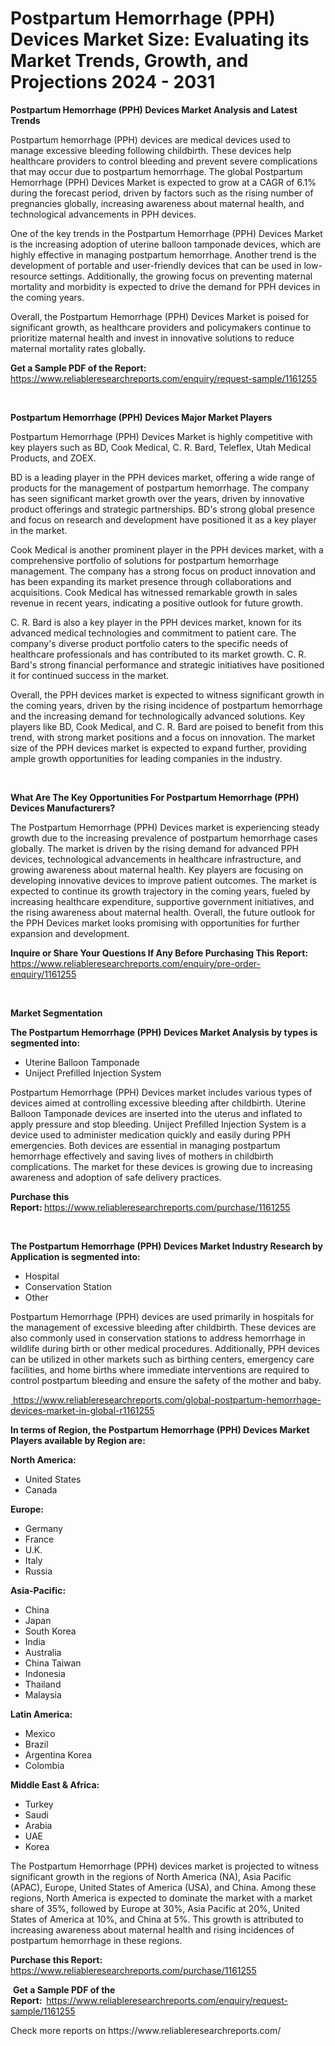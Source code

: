 <p><h1>Postpartum Hemorrhage (PPH) Devices Market Size: Evaluating its Market Trends, Growth, and Projections 2024 - 2031</h1></p><p><strong>Postpartum Hemorrhage (PPH) Devices Market Analysis and Latest Trends</strong></p>
<p><p>Postpartum hemorrhage (PPH) devices are medical devices used to manage excessive bleeding following childbirth. These devices help healthcare providers to control bleeding and prevent severe complications that may occur due to postpartum hemorrhage. The global Postpartum Hemorrhage (PPH) Devices Market is expected to grow at a CAGR of 6.1% during the forecast period, driven by factors such as the rising number of pregnancies globally, increasing awareness about maternal health, and technological advancements in PPH devices.</p><p>One of the key trends in the Postpartum Hemorrhage (PPH) Devices Market is the increasing adoption of uterine balloon tamponade devices, which are highly effective in managing postpartum hemorrhage. Another trend is the development of portable and user-friendly devices that can be used in low-resource settings. Additionally, the growing focus on preventing maternal mortality and morbidity is expected to drive the demand for PPH devices in the coming years.</p><p>Overall, the Postpartum Hemorrhage (PPH) Devices Market is poised for significant growth, as healthcare providers and policymakers continue to prioritize maternal health and invest in innovative solutions to reduce maternal mortality rates globally.</p></p>
<p><strong>Get a Sample PDF of the Report:&nbsp;</strong> <a href="https://www.reliableresearchreports.com/enquiry/request-sample/1161255">https://www.reliableresearchreports.com/enquiry/request-sample/1161255</a></p>
<p>&nbsp;</p>
<p><strong>Postpartum Hemorrhage (PPH) Devices Major Market Players</strong></p>
<p><p>Postpartum Hemorrhage (PPH) Devices Market is highly competitive with key players such as BD, Cook Medical, C. R. Bard, Teleflex, Utah Medical Products, and ZOEX. </p><p>BD is a leading player in the PPH devices market, offering a wide range of products for the management of postpartum hemorrhage. The company has seen significant market growth over the years, driven by innovative product offerings and strategic partnerships. BD's strong global presence and focus on research and development have positioned it as a key player in the market.</p><p>Cook Medical is another prominent player in the PPH devices market, with a comprehensive portfolio of solutions for postpartum hemorrhage management. The company has a strong focus on product innovation and has been expanding its market presence through collaborations and acquisitions. Cook Medical has witnessed remarkable growth in sales revenue in recent years, indicating a positive outlook for future growth.</p><p>C. R. Bard is also a key player in the PPH devices market, known for its advanced medical technologies and commitment to patient care. The company's diverse product portfolio caters to the specific needs of healthcare professionals and has contributed to its market growth. C. R. Bard's strong financial performance and strategic initiatives have positioned it for continued success in the market.</p><p>Overall, the PPH devices market is expected to witness significant growth in the coming years, driven by the rising incidence of postpartum hemorrhage and the increasing demand for technologically advanced solutions. Key players like BD, Cook Medical, and C. R. Bard are poised to benefit from this trend, with strong market positions and a focus on innovation. The market size of the PPH devices market is expected to expand further, providing ample growth opportunities for leading companies in the industry.</p></p>
<p>&nbsp;</p>
<p><strong>What Are The Key Opportunities For Postpartum Hemorrhage (PPH) Devices Manufacturers?</strong></p>
<p><p>The Postpartum Hemorrhage (PPH) Devices market is experiencing steady growth due to the increasing prevalence of postpartum hemorrhage cases globally. The market is driven by the rising demand for advanced PPH devices, technological advancements in healthcare infrastructure, and growing awareness about maternal health. Key players are focusing on developing innovative devices to improve patient outcomes. The market is expected to continue its growth trajectory in the coming years, fueled by increasing healthcare expenditure, supportive government initiatives, and the rising awareness about maternal health. Overall, the future outlook for the PPH Devices market looks promising with opportunities for further expansion and development.</p></p>
<p><strong>Inquire or Share Your Questions If Any Before Purchasing This Report:</strong> <a href="https://www.reliableresearchreports.com/enquiry/pre-order-enquiry/1161255">https://www.reliableresearchreports.com/enquiry/pre-order-enquiry/1161255</a></p>
<p>&nbsp;</p>
<p><strong>Market Segmentation</strong></p>
<p><strong>The Postpartum Hemorrhage (PPH) Devices Market Analysis by types is segmented into:</strong></p>
<p><ul><li>Uterine Balloon Tamponade</li><li>Uniject Prefilled Injection System</li></ul></p>
<p><p>Postpartum Hemorrhage (PPH) Devices market includes various types of devices aimed at controlling excessive bleeding after childbirth. Uterine Balloon Tamponade devices are inserted into the uterus and inflated to apply pressure and stop bleeding. Uniject Prefilled Injection System is a device used to administer medication quickly and easily during PPH emergencies. Both devices are essential in managing postpartum hemorrhage effectively and saving lives of mothers in childbirth complications. The market for these devices is growing due to increasing awareness and adoption of safe delivery practices.</p></p>
<p><strong>Purchase this Report:&nbsp;</strong><a href="https://www.reliableresearchreports.com/purchase/1161255">https://www.reliableresearchreports.com/purchase/1161255</a></p>
<p>&nbsp;</p>
<p><strong>The Postpartum Hemorrhage (PPH) Devices Market Industry Research by Application is segmented into:</strong></p>
<p><ul><li>Hospital</li><li>Conservation Station</li><li>Other</li></ul></p>
<p><p>Postpartum Hemorrhage (PPH) devices are used primarily in hospitals for the management of excessive bleeding after childbirth. These devices are also commonly used in conservation stations to address hemorrhage in wildlife during birth or other medical procedures. Additionally, PPH devices can be utilized in other markets such as birthing centers, emergency care facilities, and home births where immediate interventions are required to control postpartum bleeding and ensure the safety of the mother and baby.</p></p>
<p><a href="https://www.reliableresearchreports.com/global-postpartum-hemorrhage-devices-market-in-global-r1161255">&nbsp;https://www.reliableresearchreports.com/global-postpartum-hemorrhage-devices-market-in-global-r1161255</a></p>
<p><strong>In terms of Region, the Postpartum Hemorrhage (PPH) Devices Market Players available by Region are:</strong></p>
<p>
    <p> <strong> North America: </strong>
        <ul>
            <li>United States</li>
            <li>Canada</li>
        </ul>
        </p> 
    <p> <strong> Europe: </strong>
        <ul>
            <li>Germany</li>
            <li>France</li>
            <li>U.K.</li>
            <li>Italy</li>
            <li>Russia</li>
        </ul>
        </p> 
    <p> <strong> Asia-Pacific: </strong>
        <ul>
            <li>China</li>
            <li>Japan</li>
            <li>South Korea</li>
            <li>India</li>
            <li>Australia</li>
            <li>China Taiwan</li>
            <li>Indonesia</li>
            <li>Thailand</li>
            <li>Malaysia</li>
        </ul>
        </p> 
    <p> <strong> Latin America: </strong>
        <ul>
            <li>Mexico</li>
            <li>Brazil</li>
            <li>Argentina Korea</li>
            <li>Colombia</li>
        </ul>
        </p> 
    <p> <strong> Middle East & Africa: </strong>
        <ul>
            <li>Turkey</li>
            <li>Saudi</li>
            <li>Arabia</li>
            <li>UAE</li>
            <li>Korea</li>
        </ul>
    </p>
    </p>
<p><p>The Postpartum Hemorrhage (PPH) devices market is projected to witness significant growth in the regions of North America (NA), Asia Pacific (APAC), Europe, United States of America (USA), and China. Among these regions, North America is expected to dominate the market with a market share of 35%, followed by Europe at 30%, Asia Pacific at 20%, United States of America at 10%, and China at 5%. This growth is attributed to increasing awareness about maternal health and rising incidences of postpartum hemorrhage in these regions.</p></p>
<p><strong>Purchase this Report: </strong><a href="https://www.reliableresearchreports.com/purchase/1161255">https://www.reliableresearchreports.com/purchase/1161255</a></p>
<p>&nbsp;<strong>Get a Sample PDF of the Report:&nbsp;&nbsp;</strong><a href="https://www.reliableresearchreports.com/enquiry/request-sample/1161255">https://www.reliableresearchreports.com/enquiry/request-sample/1161255</a></p>
<p><strong></strong></p>
<p>Check more reports on https://www.reliableresearchreports.com/</p>